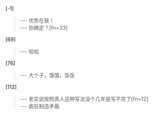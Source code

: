 
[-1] 
>--- 优势在我！<br>
>--- 你确定？[fn=33]<br>

[69] 
>--- 哈哈<br>

[76] 
>--- 大个子，饿饿，饭饭<br>

[112] 
>--- 老实说按照真人这种写法没个几年是写不完了[fn=12]<br>
>--- 疯狂制造矛盾<br>
